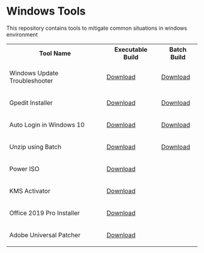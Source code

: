 # Windows Tools

This repository contains tools to mitigate common situations in windows environment 

<table>
    <tr>
        <th>Tool Name</th>
        <th>Executable Build</th>
        <th>Batch Build</th>
    <tr>
    <tr>
        <td><p>Windows Update Troubleshooter</p></td>
        <td><a href="https://raw.githubusercontent.com/SumanRoX/windows-tools/master/bin/Batch%20Executable/windows_ut.exe" download="Windows Update Troubleshooter">Download</a></td>
        <td><a href="https://raw.githubusercontent.com/SumanRoX/windows-tools/master/src/Windows-UT.cmd" download="winUT.cmd">Download</a></td>
    <tr>
    <tr>
        <td><p>Gpedit Installer</p></td>
        <td><a href="https://raw.githubusercontent.com/SumanRoX/windows-tools/master/bin/Batch%20Executable/gpedit-installer.exe" download="gpedit-installer.exe">Download</a></td>
        <td><a href="https://raw.githubusercontent.com/SumanRoX/windows-tools/master/src/gpedit-installer.cmd" download="gpedit-installer.cmd">Download</a></td>
    <tr>
    <tr>
        <td><p>Auto Login in Windows 10</p></td>
        <td><a href="https://raw.githubusercontent.com/SumanRoX/windows-tools/master/bin/Batch%20Executable/Auto Login.exe" download="Auto Login">Download</a></td>
        <td><a href="https://raw.githubusercontent.com/SumanRoX/windows-tools/master/src/AutoLogin.cmd" download="Auto_Login.cmd">Download</a></td>
    <tr>
       <tr>
        <td><p>Unzip using Batch</p></td>
        <td><a href="https://raw.githubusercontent.com/SumanRoX/windows-tools/master/bin/Batch%20Executable/unzipper.exe" download="unzipper">
        Download</a></td>
        <td><a href="https://raw.githubusercontent.com/SumanRoX/windows-tools/master/src/unZipper.cmd" download="unzip.cmd">Download</a></td>
    <tr> 
    <tr>
        <td><p>Power ISO</p></td>
        <td><a href="https://github.com/SumanRoX/windows-tools/raw/master/bin/3rd%20Party/PowerISO.zip" download="PowerISO.zip">Download</a></td>
    <tr>
    <tr>
        <td><p>KMS Activator</p></td>
        <td><a href="https://github.com/SumanRoX/windows-tools/raw/master/bin/3rd%20Party/KMS_Auto_Patcher.exe" download="KMS Auto">Download</a></td>
    </tr>
    <tr>
        <td><p>Office 2019 Pro Installer</p></td>
        <td><a href="https://raw.githubusercontent.com/SumanRoX/windows-tools/master/bin/3rd%20Party/Office%20Installer%202019%20Pro.zip" download="Office 2019 Pro Installer">Download</a></td>
    </tr>
    <tr>
        <td><p>Adobe Universal Patcher</p></td>
        <td><a href="https://raw.githubusercontent.com/SumanRoX/windows-tools/master/bin/3rd%20Party/Universal%20Adobe%20Patcher.exe" download="Adobe Patcher">Download</a></td>
    </tr>
</table>